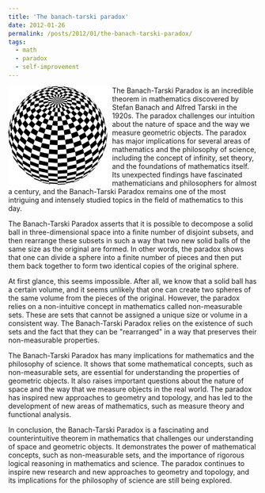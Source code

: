 ```yaml
---
title: 'The banach-tarski paradox'
date: 2012-01-26
permalink: /posts/2012/01/the-banach-tarski-paradox/
tags:
  - math
  - paradox
  - self-improvement
---
```


<img width="200" alt="ball" src="/images/posts/the-banach-tarski-paradox.png" style="float: left; margin-right: 10px;" /> The Banach-Tarski Paradox is an incredible theorem in mathematics discovered by Stefan Banach and Alfred Tarski in the 1920s. The paradox challenges our intuition about the nature of space and the way we measure geometric objects. The paradox has major implications for several areas of mathematics and the philosophy of science, including the concept of infinity, set theory, and the foundations of mathematics itself. Its unexpected findings have fascinated mathematicians and philosophers for almost a century, and the Banach-Tarski Paradox remains one of the most intriguing and intensely studied topics in the field of mathematics to this day.

The Banach-Tarski Paradox asserts that it is possible to decompose a solid ball in three-dimensional space into a finite number of disjoint subsets, and then rearrange these subsets in such a way that two new solid balls of the same size as the original are formed. In other words, the paradox shows that one can divide a sphere into a finite number of pieces and then put them back together to form two identical copies of the original sphere.

At first glance, this seems impossible. After all, we know that a solid ball has a certain volume, and it seems unlikely that one can create two spheres of the same volume from the pieces of the original. However, the paradox relies on a non-intuitive concept in mathematics called non-measurable sets. These are sets that cannot be assigned a unique size or volume in a consistent way. The Banach-Tarski Paradox relies on the existence of such sets and the fact that they can be "rearranged" in a way that preserves their non-measurable properties.

The Banach-Tarski Paradox has many implications for mathematics and the philosophy of science. It shows that some mathematical concepts, such as non-measurable sets, are essential for understanding the properties of geometric objects. It also raises important questions about the nature of space and the way that we measure objects in the real world. The paradox has inspired new approaches to geometry and topology, and has led to the development of new areas of mathematics, such as measure theory and functional analysis.

In conclusion, the Banach-Tarski Paradox is a fascinating and counterintuitive theorem in mathematics that challenges our understanding of space and geometric objects. It demonstrates the power of mathematical concepts, such as non-measurable sets, and the importance of rigorous logical reasoning in mathematics and science. The paradox continues to inspire new research and new approaches to geometry and topology, and its implications for the philosophy of science are still being explored.
